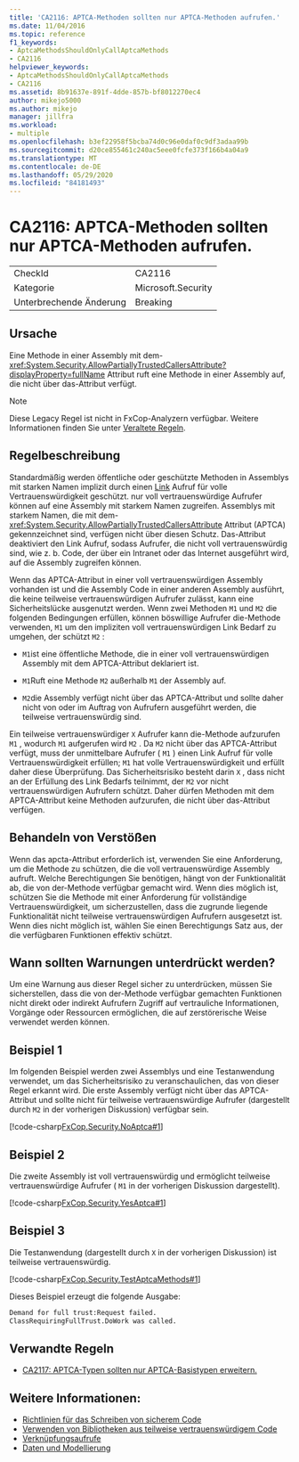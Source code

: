 ```yaml
---
title: 'CA2116: APTCA-Methoden sollten nur APTCA-Methoden aufrufen.'
ms.date: 11/04/2016
ms.topic: reference
f1_keywords:
- AptcaMethodsShouldOnlyCallAptcaMethods
- CA2116
helpviewer_keywords:
- AptcaMethodsShouldOnlyCallAptcaMethods
- CA2116
ms.assetid: 8b91637e-891f-4dde-857b-bf8012270ec4
author: mikejo5000
ms.author: mikejo
manager: jillfra
ms.workload:
- multiple
ms.openlocfilehash: b3ef22958f5bcba74d0c96e0daf0c9df3adaa99b
ms.sourcegitcommit: d20ce855461c240ac5eee0fcfe373f166b4a04a9
ms.translationtype: MT
ms.contentlocale: de-DE
ms.lasthandoff: 05/29/2020
ms.locfileid: "84181493"
---
```

# <a name="ca2116-aptca-methods-should-only-call-aptca-methods"></a>CA2116: APTCA-Methoden sollten nur APTCA-Methoden aufrufen.

|||
|-|-|
|CheckId|CA2116|
|Kategorie|Microsoft.Security|
|Unterbrechende Änderung|Breaking|

## <a name="cause"></a>Ursache
Eine Methode in einer Assembly mit dem- <xref:System.Security.AllowPartiallyTrustedCallersAttribute?displayProperty=fullName> Attribut ruft eine Methode in einer Assembly auf, die nicht über das-Attribut verfügt.

> [!NOTE]
> Diese Legacy Regel ist nicht in FxCop-Analyzern verfügbar. Weitere Informationen finden Sie unter [Veraltete Regeln](fxcop-rule-port-status.md#deprecated-rules).

## <a name="rule-description"></a>Regelbeschreibung

Standardmäßig werden öffentliche oder geschützte Methoden in Assemblys mit starken Namen implizit durch einen [Link](/dotnet/framework/misc/link-demands) Aufruf für volle Vertrauenswürdigkeit geschützt. nur voll vertrauenswürdige Aufrufer können auf eine Assembly mit starkem Namen zugreifen. Assemblys mit starkem Namen, die mit dem- <xref:System.Security.AllowPartiallyTrustedCallersAttribute> Attribut (APTCA) gekennzeichnet sind, verfügen nicht über diesen Schutz. Das-Attribut deaktiviert den Link Aufruf, sodass Aufrufer, die nicht voll vertrauenswürdig sind, wie z. b. Code, der über ein Intranet oder das Internet ausgeführt wird, auf die Assembly zugreifen können.

Wenn das APTCA-Attribut in einer voll vertrauenswürdigen Assembly vorhanden ist und die Assembly Code in einer anderen Assembly ausführt, die keine teilweise vertrauenswürdigen Aufrufer zulässt, kann eine Sicherheitslücke ausgenutzt werden. Wenn zwei Methoden `M1` und `M2` die folgenden Bedingungen erfüllen, können böswillige Aufrufer die-Methode verwenden, `M1` um den impliziten voll vertrauenswürdigen Link Bedarf zu umgehen, der schützt `M2` :

- `M1`ist eine öffentliche Methode, die in einer voll vertrauenswürdigen Assembly mit dem APTCA-Attribut deklariert ist.

- `M1`Ruft eine Methode `M2` außerhalb `M1` der Assembly auf.

- `M2`die Assembly verfügt nicht über das APTCA-Attribut und sollte daher nicht von oder im Auftrag von Aufrufern ausgeführt werden, die teilweise vertrauenswürdig sind.

Ein teilweise vertrauenswürdiger `X` Aufrufer kann die-Methode aufzurufen `M1` , wodurch `M1` aufgerufen wird `M2` . Da `M2` nicht über das APTCA-Attribut verfügt, muss der unmittelbare Aufrufer ( `M1` ) einen Link Aufruf für volle Vertrauenswürdigkeit erfüllen; `M1` hat volle Vertrauenswürdigkeit und erfüllt daher diese Überprüfung. Das Sicherheitsrisiko besteht darin `X` , dass nicht an der Erfüllung des Link Bedarfs teilnimmt, der `M2` vor nicht vertrauenswürdigen Aufrufern schützt. Daher dürfen Methoden mit dem APTCA-Attribut keine Methoden aufzurufen, die nicht über das-Attribut verfügen.

## <a name="how-to-fix-violations"></a>Behandeln von Verstößen
Wenn das apcta-Attribut erforderlich ist, verwenden Sie eine Anforderung, um die Methode zu schützen, die die voll vertrauenswürdige Assembly aufruft. Welche Berechtigungen Sie benötigen, hängt von der Funktionalität ab, die von der-Methode verfügbar gemacht wird. Wenn dies möglich ist, schützen Sie die Methode mit einer Anforderung für vollständige Vertrauenswürdigkeit, um sicherzustellen, dass die zugrunde liegende Funktionalität nicht teilweise vertrauenswürdigen Aufrufern ausgesetzt ist. Wenn dies nicht möglich ist, wählen Sie einen Berechtigungs Satz aus, der die verfügbaren Funktionen effektiv schützt.

## <a name="when-to-suppress-warnings"></a>Wann sollten Warnungen unterdrückt werden?
Um eine Warnung aus dieser Regel sicher zu unterdrücken, müssen Sie sicherstellen, dass die von der-Methode verfügbar gemachten Funktionen nicht direkt oder indirekt Aufrufern Zugriff auf vertrauliche Informationen, Vorgänge oder Ressourcen ermöglichen, die auf zerstörerische Weise verwendet werden können.

## <a name="example-1"></a>Beispiel 1
Im folgenden Beispiel werden zwei Assemblys und eine Testanwendung verwendet, um das Sicherheitsrisiko zu veranschaulichen, das von dieser Regel erkannt wird. Die erste Assembly verfügt nicht über das APTCA-Attribut und sollte nicht für teilweise vertrauenswürdige Aufrufer (dargestellt durch `M2` in der vorherigen Diskussion) verfügbar sein.

[!code-csharp[FxCop.Security.NoAptca#1](../code-quality/codesnippet/CSharp/ca2116-aptca-methods-should-only-call-aptca-methods_1.cs)]

## <a name="example-2"></a>Beispiel 2
Die zweite Assembly ist voll vertrauenswürdig und ermöglicht teilweise vertrauenswürdige Aufrufer ( `M1` in der vorherigen Diskussion dargestellt).

[!code-csharp[FxCop.Security.YesAptca#1](../code-quality/codesnippet/CSharp/ca2116-aptca-methods-should-only-call-aptca-methods_2.cs)]

## <a name="example-3"></a>Beispiel 3
Die Testanwendung (dargestellt durch `X` in der vorherigen Diskussion) ist teilweise vertrauenswürdig.

[!code-csharp[FxCop.Security.TestAptcaMethods#1](../code-quality/codesnippet/CSharp/ca2116-aptca-methods-should-only-call-aptca-methods_3.cs)]

Dieses Beispiel erzeugt die folgende Ausgabe:

```txt
Demand for full trust:Request failed.
ClassRequiringFullTrust.DoWork was called.
```

## <a name="related-rules"></a>Verwandte Regeln

- [CA2117: APTCA-Typen sollten nur APTCA-Basistypen erweitern.](../code-quality/ca2117.md)

## <a name="see-also"></a>Weitere Informationen:

- [Richtlinien für das Schreiben von sicherem Code](/dotnet/standard/security/secure-coding-guidelines)
- [Verwenden von Bibliotheken aus teilweise vertrauenswürdigem Code](/dotnet/framework/misc/using-libraries-from-partially-trusted-code)
- [Verknüpfungsaufrufe](/dotnet/framework/misc/link-demands)
- [Daten und Modellierung](/dotnet/framework/data/index)
